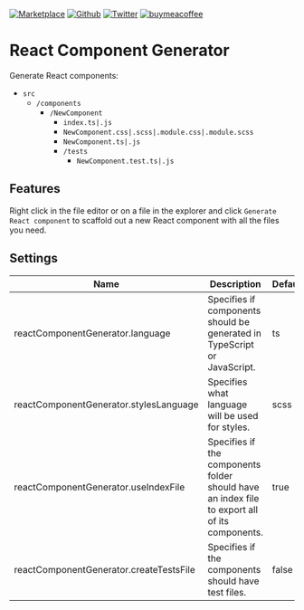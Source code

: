 [![Marketplace](https://img.shields.io/visual-studio-marketplace/i/reliutg.react-gensco)](https://marketplace.visualstudio.com/items?itemName=reliutg.react-gensco)
[![Github](https://img.shields.io/github/stars/roberth-gonzalez/react-gensco?style=social)](https://github.com/roberth-gonzalez/react-gensco)
[![Twitter](https://img.shields.io/twitter/follow/roberth_gon?style=social)](https://twitter.com/roberth_gon)
[![buymeacoffee](https://img.shields.io/badge/buymeacoffee-%24-yellow)](https://www.buymeacoffee.com/roberth.gonz)

# React Component Generator

Generate React components:

- `src`
  - `/components`
    - `/NewComponent`
      - `index.ts|.js`
      - `NewComponent.css|.scss|.module.css|.module.scss`
      - `NewComponent.ts|.js`
      - `/tests`
        - `NewComponent.test.ts|.js`

## Features

Right click in the file editor or on a file in the explorer and click `Generate React component` to scaffold out a new React component with all the files you need.

## Settings

| Name | Description	| Default |
|----- | ------------ | -------- |
| reactComponentGenerator.language	| Specifies if components should be generated in TypeScript or JavaScript. | ts
| reactComponentGenerator.stylesLanguage	| Specifies what language will be used for styles.	| scss
| reactComponentGenerator.useIndexFile	| Specifies if the components folder should have an index file to export all of its components.	| true
| reactComponentGenerator.createTestsFile	| Specifies if the components should have test files.	| false
